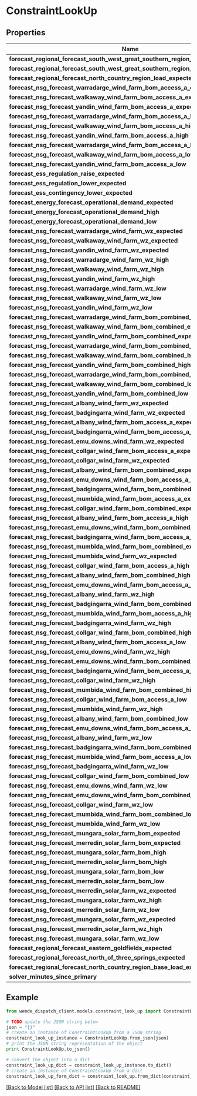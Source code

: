 # ConstraintLookUp


## Properties

Name | Type | Description | Notes
------------ | ------------- | ------------- | -------------
**forecast_regional_forecast_south_west_great_southern_region_base_load_expected** | **float** |  | [optional] 
**forecast_regional_forecast_south_west_great_southern_region_load_expected** | **float** |  | [optional] 
**forecast_regional_forecast_north_country_region_load_expected** | **float** |  | [optional] 
**forecast_nsg_forecast_warradarge_wind_farm_bom_access_a_expected** | **float** |  | [optional] 
**forecast_nsg_forecast_walkaway_wind_farm_bom_access_a_expected** | **float** |  | [optional] 
**forecast_nsg_forecast_yandin_wind_farm_bom_access_a_expected** | **float** |  | [optional] 
**forecast_nsg_forecast_warradarge_wind_farm_bom_access_a_high** | **float** |  | [optional] 
**forecast_nsg_forecast_walkaway_wind_farm_bom_access_a_high** | **float** |  | [optional] 
**forecast_nsg_forecast_yandin_wind_farm_bom_access_a_high** | **float** |  | [optional] 
**forecast_nsg_forecast_warradarge_wind_farm_bom_access_a_low** | **float** |  | [optional] 
**forecast_nsg_forecast_walkaway_wind_farm_bom_access_a_low** | **float** |  | [optional] 
**forecast_nsg_forecast_yandin_wind_farm_bom_access_a_low** | **float** |  | [optional] 
**forecast_ess_regulation_raise_expected** | **float** |  | [optional] 
**forecast_ess_regulation_lower_expected** | **float** |  | [optional] 
**forecast_ess_contingency_lower_expected** | **float** |  | [optional] 
**forecast_energy_forecast_operational_demand_expected** | **float** |  | [optional] 
**forecast_energy_forecast_operational_demand_high** | **float** |  | [optional] 
**forecast_energy_forecast_operational_demand_low** | **float** |  | [optional] 
**forecast_nsg_forecast_warradarge_wind_farm_wz_expected** | **float** |  | [optional] 
**forecast_nsg_forecast_walkaway_wind_farm_wz_expected** | **float** |  | [optional] 
**forecast_nsg_forecast_yandin_wind_farm_wz_expected** | **float** |  | [optional] 
**forecast_nsg_forecast_warradarge_wind_farm_wz_high** | **float** |  | [optional] 
**forecast_nsg_forecast_walkaway_wind_farm_wz_high** | **float** |  | [optional] 
**forecast_nsg_forecast_yandin_wind_farm_wz_high** | **float** |  | [optional] 
**forecast_nsg_forecast_warradarge_wind_farm_wz_low** | **float** |  | [optional] 
**forecast_nsg_forecast_walkaway_wind_farm_wz_low** | **float** |  | [optional] 
**forecast_nsg_forecast_yandin_wind_farm_wz_low** | **float** |  | [optional] 
**forecast_nsg_forecast_warradarge_wind_farm_bom_combined_expected** | **float** |  | [optional] 
**forecast_nsg_forecast_walkaway_wind_farm_bom_combined_expected** | **float** |  | [optional] 
**forecast_nsg_forecast_yandin_wind_farm_bom_combined_expected** | **float** |  | [optional] 
**forecast_nsg_forecast_warradarge_wind_farm_bom_combined_high** | **float** |  | [optional] 
**forecast_nsg_forecast_walkaway_wind_farm_bom_combined_high** | **float** |  | [optional] 
**forecast_nsg_forecast_yandin_wind_farm_bom_combined_high** | **float** |  | [optional] 
**forecast_nsg_forecast_warradarge_wind_farm_bom_combined_low** | **float** |  | [optional] 
**forecast_nsg_forecast_walkaway_wind_farm_bom_combined_low** | **float** |  | [optional] 
**forecast_nsg_forecast_yandin_wind_farm_bom_combined_low** | **float** |  | [optional] 
**forecast_nsg_forecast_albany_wind_farm_wz_expected** | **float** |  | [optional] 
**forecast_nsg_forecast_badgingarra_wind_farm_wz_expected** | **float** |  | [optional] 
**forecast_nsg_forecast_albany_wind_farm_bom_access_a_expected** | **float** |  | [optional] 
**forecast_nsg_forecast_badgingarra_wind_farm_bom_access_a_expected** | **float** |  | [optional] 
**forecast_nsg_forecast_emu_downs_wind_farm_wz_expected** | **float** |  | [optional] 
**forecast_nsg_forecast_collgar_wind_farm_bom_access_a_expected** | **float** |  | [optional] 
**forecast_nsg_forecast_collgar_wind_farm_wz_expected** | **float** |  | [optional] 
**forecast_nsg_forecast_albany_wind_farm_bom_combined_expected** | **float** |  | [optional] 
**forecast_nsg_forecast_emu_downs_wind_farm_bom_access_a_expected** | **float** |  | [optional] 
**forecast_nsg_forecast_badgingarra_wind_farm_bom_combined_expected** | **float** |  | [optional] 
**forecast_nsg_forecast_mumbida_wind_farm_bom_access_a_expected** | **float** |  | [optional] 
**forecast_nsg_forecast_collgar_wind_farm_bom_combined_expected** | **float** |  | [optional] 
**forecast_nsg_forecast_albany_wind_farm_bom_access_a_high** | **float** |  | [optional] 
**forecast_nsg_forecast_emu_downs_wind_farm_bom_combined_expected** | **float** |  | [optional] 
**forecast_nsg_forecast_badgingarra_wind_farm_bom_access_a_high** | **float** |  | [optional] 
**forecast_nsg_forecast_mumbida_wind_farm_bom_combined_expected** | **float** |  | [optional] 
**forecast_nsg_forecast_mumbida_wind_farm_wz_expected** | **float** |  | [optional] 
**forecast_nsg_forecast_collgar_wind_farm_bom_access_a_high** | **float** |  | [optional] 
**forecast_nsg_forecast_albany_wind_farm_bom_combined_high** | **float** |  | [optional] 
**forecast_nsg_forecast_emu_downs_wind_farm_bom_access_a_high** | **float** |  | [optional] 
**forecast_nsg_forecast_albany_wind_farm_wz_high** | **float** |  | [optional] 
**forecast_nsg_forecast_badgingarra_wind_farm_bom_combined_high** | **float** |  | [optional] 
**forecast_nsg_forecast_mumbida_wind_farm_bom_access_a_high** | **float** |  | [optional] 
**forecast_nsg_forecast_badgingarra_wind_farm_wz_high** | **float** |  | [optional] 
**forecast_nsg_forecast_collgar_wind_farm_bom_combined_high** | **float** |  | [optional] 
**forecast_nsg_forecast_albany_wind_farm_bom_access_a_low** | **float** |  | [optional] 
**forecast_nsg_forecast_emu_downs_wind_farm_wz_high** | **float** |  | [optional] 
**forecast_nsg_forecast_emu_downs_wind_farm_bom_combined_high** | **float** |  | [optional] 
**forecast_nsg_forecast_badgingarra_wind_farm_bom_access_a_low** | **float** |  | [optional] 
**forecast_nsg_forecast_collgar_wind_farm_wz_high** | **float** |  | [optional] 
**forecast_nsg_forecast_mumbida_wind_farm_bom_combined_high** | **float** |  | [optional] 
**forecast_nsg_forecast_collgar_wind_farm_bom_access_a_low** | **float** |  | [optional] 
**forecast_nsg_forecast_mumbida_wind_farm_wz_high** | **float** |  | [optional] 
**forecast_nsg_forecast_albany_wind_farm_bom_combined_low** | **float** |  | [optional] 
**forecast_nsg_forecast_emu_downs_wind_farm_bom_access_a_low** | **float** |  | [optional] 
**forecast_nsg_forecast_albany_wind_farm_wz_low** | **float** |  | [optional] 
**forecast_nsg_forecast_badgingarra_wind_farm_bom_combined_low** | **float** |  | [optional] 
**forecast_nsg_forecast_mumbida_wind_farm_bom_access_a_low** | **float** |  | [optional] 
**forecast_nsg_forecast_badgingarra_wind_farm_wz_low** | **float** |  | [optional] 
**forecast_nsg_forecast_collgar_wind_farm_bom_combined_low** | **float** |  | [optional] 
**forecast_nsg_forecast_emu_downs_wind_farm_wz_low** | **float** |  | [optional] 
**forecast_nsg_forecast_emu_downs_wind_farm_bom_combined_low** | **float** |  | [optional] 
**forecast_nsg_forecast_collgar_wind_farm_wz_low** | **float** |  | [optional] 
**forecast_nsg_forecast_mumbida_wind_farm_bom_combined_low** | **float** |  | [optional] 
**forecast_nsg_forecast_mumbida_wind_farm_wz_low** | **float** |  | [optional] 
**forecast_nsg_forecast_mungara_solar_farm_bom_expected** | **float** |  | [optional] 
**forecast_nsg_forecast_merredin_solar_farm_bom_expected** | **float** |  | [optional] 
**forecast_nsg_forecast_mungara_solar_farm_bom_high** | **float** |  | [optional] 
**forecast_nsg_forecast_merredin_solar_farm_bom_high** | **float** |  | [optional] 
**forecast_nsg_forecast_mungara_solar_farm_bom_low** | **float** |  | [optional] 
**forecast_nsg_forecast_merredin_solar_farm_bom_low** | **float** |  | [optional] 
**forecast_nsg_forecast_merredin_solar_farm_wz_expected** | **float** |  | [optional] 
**forecast_nsg_forecast_mungara_solar_farm_wz_high** | **float** |  | [optional] 
**forecast_nsg_forecast_merredin_solar_farm_wz_low** | **float** |  | [optional] 
**forecast_nsg_forecast_mungara_solar_farm_wz_expected** | **float** |  | [optional] 
**forecast_nsg_forecast_merredin_solar_farm_wz_high** | **float** |  | [optional] 
**forecast_nsg_forecast_mungara_solar_farm_wz_low** | **float** |  | [optional] 
**forecast_regional_forecast_eastern_goldfields_expected** | **float** |  | [optional] 
**forecast_regional_forecast_north_of_three_springs_expected** | **float** |  | [optional] 
**forecast_regional_forecast_north_country_region_base_load_expected** | **float** |  | [optional] 
**solver_minutes_since_primary** | **float** |  | [optional] 

## Example

```python
from wemde_dispatch_client.models.constraint_look_up import ConstraintLookUp

# TODO update the JSON string below
json = "{}"
# create an instance of ConstraintLookUp from a JSON string
constraint_look_up_instance = ConstraintLookUp.from_json(json)
# print the JSON string representation of the object
print ConstraintLookUp.to_json()

# convert the object into a dict
constraint_look_up_dict = constraint_look_up_instance.to_dict()
# create an instance of ConstraintLookUp from a dict
constraint_look_up_form_dict = constraint_look_up.from_dict(constraint_look_up_dict)
```
[[Back to Model list]](../README.md#documentation-for-models) [[Back to API list]](../README.md#documentation-for-api-endpoints) [[Back to README]](../README.md)


